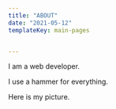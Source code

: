 ```yaml
---
title: "ABOUT"
date: "2021-05-12"
templateKey: main-pages


---
```


I am a web developer. 

I  use a hammer for everything.

Here is my picture. 


